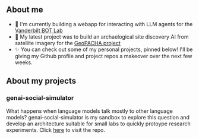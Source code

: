 ## About me

- 🤖 I'm currently building a webapp for interacting with LLM agents for the [Vanderbilt BOT Lab](https://github.com/Vanderbilt-BOT-Lab)
- 🚀 My latest project was to build an archaelogical site discovery AI from satellite imagery for the [GeoPACHA project]([https://github.com/geopacha](https://news.vanderbilt.edu/2023/09/06/wernke-and-huo-awarded-neh-grant-to-build-the-largest-imagery-survey-in-the-western-hemisphere-using-ai-assisted-archaeology/)) 
- ✨ You can check out some of my personal projects, pinned below! I'll be giving my Github profile and project repos a makeover over the next few weeks.

## About my projects

### genai-social-simulator

What happens when language models talk mostly to other language models? genai-social-simulator is my sandbox to explore this question and develop an architecture suitable for small labs to quickly protoype research experiments. Click [here](https://github.com/jnieus01/genai-social-simulator/tree/main) to visit the repo.




